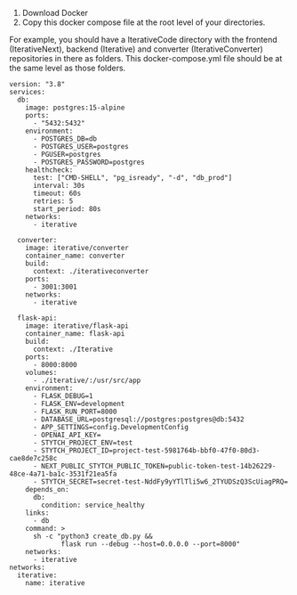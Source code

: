 1. Download Docker
2. Copy this docker compose file at the root level of your directories.

For example, you should have a IterativeCode directory with the frontend (IterativeNext), backend (Iterative) and converter (IterativeConverter) repositories in there as folders. This docker-compose.yml file should be at the same level as those folders.

```
version: "3.8"
services:
  db:
    image: postgres:15-alpine
    ports:
      - "5432:5432"
    environment:
      - POSTGRES_DB=db
      - POSTGRES_USER=postgres
      - PGUSER=postgres
      - POSTGRES_PASSWORD=postgres
    healthcheck:
      test: ["CMD-SHELL", "pg_isready", "-d", "db_prod"]
      interval: 30s
      timeout: 60s
      retries: 5
      start_period: 80s  
    networks:
      - iterative
  
  converter:
    image: iterative/converter
    container_name: converter
    build: 
      context: ./iterativeconverter
    ports: 
      - 3001:3001
    networks: 
      - iterative

  flask-api:
    image: iterative/flask-api
    container_name: flask-api
    build:
      context: ./Iterative
    ports:
      - 8000:8000
    volumes:
      - ./iterative/:/usr/src/app
    environment:
      - FLASK_DEBUG=1
      - FLASK_ENV=development
      - FLASK_RUN_PORT=8000
      - DATABASE_URL=postgresql://postgres:postgres@db:5432
      - APP_SETTINGS=config.DevelopmentConfig
      - OPENAI_API_KEY=
      - STYTCH_PROJECT_ENV=test
      - STYTCH_PROJECT_ID=project-test-5981764b-bbf0-47f0-80d3-cae8de7c258c
      - NEXT_PUBLIC_STYTCH_PUBLIC_TOKEN=public-token-test-14b26229-48ce-4a71-ba1c-3531f21ea5fa
      - STYTCH_SECRET=secret-test-NddFy9yYTlTli5w6_2TYUDSzQ3ScUiagPRQ=
    depends_on:
      db:
        condition: service_healthy    
    links: 
      - db
    command: >
      sh -c "python3 create_db.py &&
             flask run --debug --host=0.0.0.0 --port=8000"
    networks:
      - iterative
networks:
  iterative:
    name: iterative
```
